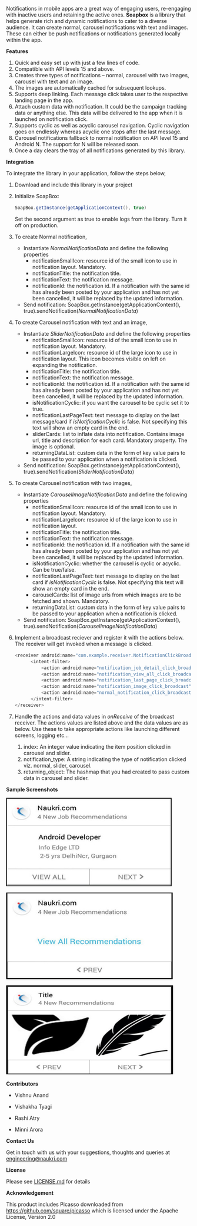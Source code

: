 Notifications in mobile apps are a great way of engaging users, re-engaging with inactive users and retaining the active ones. **Soapbox** is a library that helps generate rich and dynamic notifications to cater to a diverse audience. It can create normal, carousel notifications with text and images. These can either be push notifications or notifications generated locally within the app.

**Features**

1. Quick and easy set up with just a few lines of code.
2. Compatible with API levels 15 and above.
3. Creates three types of notifications – normal, carousel with two images, carousel with text and an image.
4. The images are automatically cached for subsequent lookups.
6. Supports deep linking. Each message click takes user to the respective landing page in the app.
7. Attach custom data with notification. It could be the campaign tracking data or anything else. This data will be delivered to the app when it is launched on notification click.
8. Supports cyclic as well as acyclic carousel navigation. Cyclic navigation goes on endlessly whereas acyclic one stops after the last message.
9. Carousel notifications fallback to normal notification on API level 15 and Android N. The support for N will be released soon.
10. Once a day clears the tray of all notifications generated by this library.

**Integration**

To integrate the library in your application, follow the steps below,

1. Download and include this library in your project
 
2. Initialize SoapBox: 
    ```Java    
    SoapBox.getInstance(getApplicationContext(), true)
    ```
    Set the second argument as true to enable logs from the library. Turn it off on production.
 
3. To create Normal notification,
    * Instantiate *NormalNotificationData* and define the following properties
        * notificationSmallIcon: resource id of the small icon to use in notification layout. Mandatory.
        * notificationTitle: the notification title.
        * notificationText: the notification message.
        * notificationId: the notification id. If a notification with the same id has already been posted by your application and has not yet been cancelled, it will be replaced by the updated information.
    * Send notification: SoapBox.getInstance(getApplicationContext(), true).sendNotification(*NormalNotificationData*)
    
4. To create Carousel notification with text and an image,
    * Instantiate *SliderNotificationData* and define the following properties
        * notificationSmallIcon: resource id of the small icon to use in notification layout. Mandatory.
        * notificationLargeIcon: resource id of the large icon to use in notification layout. This icon becomes visible on left on expanding the notification.
        * notificationTitle: the notification title.
        * notificationText: the notification message.
        * notificationId: the notification id. If a notification with the same id has already been posted by your application and has not yet been cancelled, it will be replaced by the updated information.
        * isNotificationCyclic: if you want the carousel to be cyclic set it to true.
        * notificationLastPageText: text message to display on the last message/card if *isNotificationCyclic* is false. Not specifying this text will show an empty card in the end.
        * sliderCards: list to inflate data into notification. Contains image url, title and description for each card. Mandatory property. The image is optional.
        * returningDataList: custom data in the form of key value pairs to be passed to your application when a notification is clicked.
    * Send notification: SoapBox.getInstance(getApplicationContext(), true).sendNotification(*SliderNotificationData*)
    
5. To create Carousel notification with two images,
    * Instantiate *CarouselImageNotificationData* and define the following properties
        * notificationSmallIcon: resource id of the small icon to use in notification layout. Mandatory.
        * notificationLargeIcon: resource id of the large icon to use in notification layout.
        * notificationTitle: the notification title.
        * notificationText: the notification message.
        * notificationId: the notification id. If a notification with the same id has already been posted by your application and has not yet been cancelled, it will be replaced by the updated information.
        * isNotificationCyclic: whether the carousel is cyclic or acyclic. Can be true/false.
        * notificationLastPageText: text message to display on the last card if *isNotificationCyclic* is false. Not specifying this text will show an empty card in the end.
        * carouselCards: list of image urls from which images are to be fetched and shown. Mandatory.
        * returningDataList: custom data in the form of key value pairs to be passed to your application when a notification is clicked.
    * Send notification: SoapBox.getInstance(getApplicationContext(), true).sendNotification(*CarouselImageNotificationData*)
  
6. Implement a broadcast reciever and register it with the actions below. The receiver will get invoked when a message is clicked.
      ```Java     
      <receiver android:name="com.example.receiver.NotificationClickBroadcast">
            <intent-filter>
                <action android:name="notification_job_detail_click_broadcast" />
                <action android:name="notification_view_all_click_broadcast" />
                <action android:name="notification_last_page_click_broadcast" />
                <action android:name="notification_image_click_broadcast" />
                <action android:name="normal_notification_click_broadcast" />
            </intent-filter>
      </receiver>
      ```
      
7. Handle the actions and data values in *onReceive* of the broadcast receiver. The actions values are listed above and the data values are as below. Use these to take appropriate actions like launching different screens, logging etc...
    1. index: An integer value indicating the item position clicked in carousel and slider.
    2. notification_type: A string indicating the type of notification clicked viz. normal, slider, carousel.
    3. returning_object: The hashmap that you had created to pass custom data in carousel and slider.

**Sample Screenshots**

![ScreenShot](assets/carousel1_1_b.jpeg) 

![ScreenShot](assets/carousel2a_2_b.jpeg) 

![ScreenShot](assets/carousel3_3_b.jpeg)

    
**Contributors**

* Vishnu Anand

* Vishakha Tyagi

* Rashi Atry

* Minni Arora

**Contact Us**

Get in touch with us with your suggestions, thoughts and queries at engineering@naukri.com

**License**

Please see [LICENSE.md](LICENSE.md) for details

**Acknowledgement**

This product includes Picasso downloaded from https://github.com/square/picasso which is licensed under the Apache License, Version 2.0
